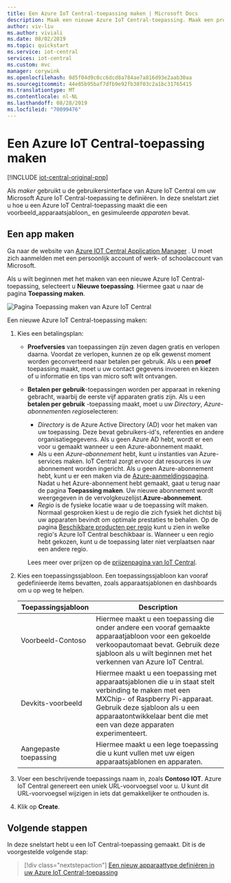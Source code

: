 ```yaml
---
title: Een Azure IoT Central-toepassing maken | Microsoft Docs
description: Maak een nieuwe Azure IoT Central-toepassing. Maak een proefversie of betalen per gebruik-toepassing met behulp van een toepassingssjabloon.
author: viv-liu
ms.author: viviali
ms.date: 08/02/2019
ms.topic: quickstart
ms.service: iot-central
services: iot-central
ms.custom: mvc
manager: corywink
ms.openlocfilehash: 0d5f04d9c0cc6dcd8a784ae7a816d93e2aab30aa
ms.sourcegitcommit: 44e85b95baf7dfb9e92fb38f03c2a1bc31765415
ms.translationtype: MT
ms.contentlocale: nl-NL
ms.lasthandoff: 08/28/2019
ms.locfileid: "70099476"
---
```

# <a name="create-an-azure-iot-central-application"></a>Een Azure IoT Central-toepassing maken

[!INCLUDE [iot-central-original-pnp](../../includes/iot-central-original-pnp-note.md)]

Als _maker_ gebruikt u de gebruikersinterface van Azure IoT Central om uw Microsoft Azure IoT Central-toepassing te definiëren. In deze snelstart ziet u hoe u een Azure IoT Central-toepassing maakt die een voorbeeld_apparaatsjabloon_ en gesimuleerde _apparaten_ bevat.

## <a name="create-an-application"></a>Een app maken

Ga naar de website van [Azure IOT Central Application Manager](https://aka.ms/iotcentral) . U moet zich aanmelden met een persoonlijk account of werk- of schoolaccount van Microsoft.

Als u wilt beginnen met het maken van een nieuwe Azure IoT Central-toepassing, selecteert u **Nieuwe toepassing**. Hiermee gaat u naar de pagina **Toepassing maken**.

![Pagina Toepassing maken van Azure IoT Central](media/quick-deploy-iot-central/iotcentralcreate.png)

Een nieuwe Azure IoT Central-toepassing maken:

1. Kies een betalingsplan:
   - **Proefversies** van toepassingen zijn zeven dagen gratis en verlopen daarna. Voordat ze verlopen, kunnen ze op elk gewenst moment worden geconverteerd naar betalen per gebruik. Als u een **proef** toepassing maakt, moet u uw contact gegevens invoeren en kiezen of u informatie en tips van micro soft wilt ontvangen.
   - **Betalen per gebruik**-toepassingen worden per apparaat in rekening gebracht, waarbij de eerste vijf apparaten gratis zijn. Als u een **betalen per gebruik** -toepassing maakt, moet u uw *Directory*, *Azure-abonnement*en *regio*selecteren:
      - *Directory* is de Azure Active Directory (AD) voor het maken van uw toepassing. Deze bevat gebruikers-id's, referenties en andere organisatiegegevens. Als u geen Azure AD hebt, wordt er een voor u gemaakt wanneer u een Azure-abonnement maakt.
      - Als u een *Azure-abonnement* hebt, kunt u instanties van Azure-services maken. IoT Central zorgt ervoor dat resources in uw abonnement worden ingericht. Als u geen Azure-abonnement hebt, kunt u er een maken via de [Azure-aanmeldingspagina](https://aka.ms/createazuresubscription). Nadat u het Azure-abonnement hebt gemaakt, gaat u terug naar de pagina **Toepassing maken**. Uw nieuwe abonnement wordt weergegeven in de vervolgkeuzelijst.**Azure-abonnement**.
      - *Regio* is de fysieke locatie waar u de toepassing wilt maken. Normaal gesproken kiest u de regio die zich fysiek het dichtst bij uw apparaten bevindt om optimale prestaties te behalen. Op de pagina [Beschikbare producten per regio](https://azure.microsoft.com/regions/services/) kunt u zien in welke regio's Azure IoT Central beschikbaar is. Wanneer u een regio hebt gekozen, kunt u de toepassing later niet verplaatsen naar een andere regio.

      Lees meer over prijzen op de [prijzenpagina van IoT Central](https://azure.microsoft.com/pricing/details/iot-central/).

1. Kies een toepassingssjabloon. Een toepassingssjabloon kan vooraf gedefinieerde items bevatten, zoals apparaatsjablonen en dashboards om u op weg te helpen.

    | Toepassingsjabloon | Description |
    | -------------------- | ----------- |
    | Voorbeeld-Contoso       | Hiermee maakt u een toepassing die onder andere een vooraf gemaakte apparaatjabloon voor een gekoelde verkoopautomaat bevat. Gebruik deze sjabloon als u wilt beginnen met het verkennen van Azure IoT Central. |
    | Devkits-voorbeeld       | Hiermee maakt u een toepassing met apparaatsjablonen die u in staat stelt verbinding te maken met een MXChip- of Raspberry Pi-apparaat. Gebruik deze sjabloon als u een apparaatontwikkelaar bent die met een van deze apparaten experimenteert. |
    | Aangepaste toepassing   | Hiermee maakt u een lege toepassing die u kunt vullen met uw eigen apparaatsjablonen en apparaten. |

1. Voer een beschrijvende toepassings naam in, zoals **Contoso IOT**. Azure IoT Central genereert een uniek URL-voorvoegsel voor u. U kunt dit URL-voorvoegsel wijzigen in iets dat gemakkelijker te onthouden is.

1. Klik op **Create**.

## <a name="next-steps"></a>Volgende stappen

In deze snelstart hebt u een IoT Central-toepassing gemaakt. Dit is de voorgestelde volgende stap:

> [!div class="nextstepaction"]
> [Een nieuw apparaattype definiëren in uw Azure IoT Central-toepassing](./tutorial-define-device-type.md)
